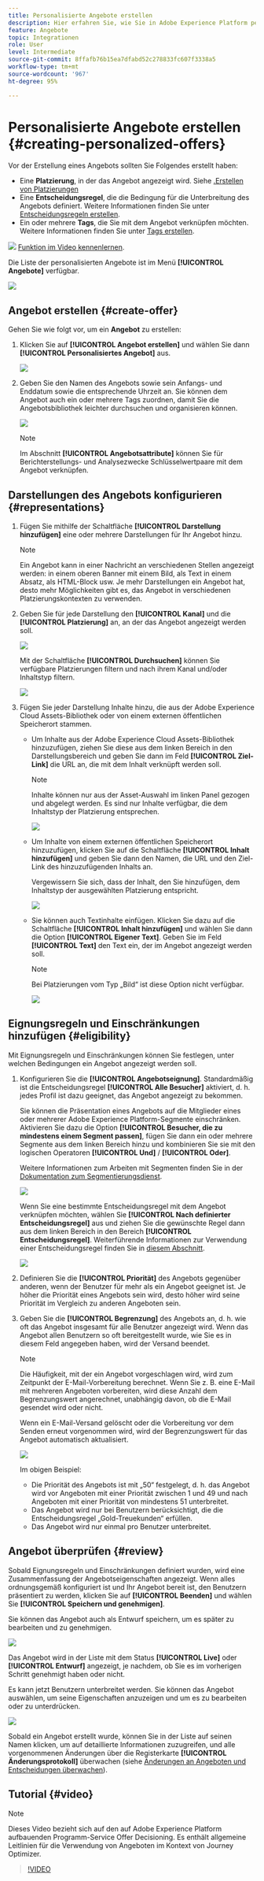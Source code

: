 ```yaml
---
title: Personalisierte Angebote erstellen
description: Hier erfahren Sie, wie Sie in Adobe Experience Platform personalisierte Angebote erstellen.
feature: Angebote
topic: Integrationen
role: User
level: Intermediate
source-git-commit: 8ffafb76b15ea7dfabd52c278833fc607f3338a5
workflow-type: tm+mt
source-wordcount: '967'
ht-degree: 95%

---
```


# Personalisierte Angebote erstellen {#creating-personalized-offers}

Vor der Erstellung eines Angebots sollten Sie Folgendes erstellt haben:

* Eine **Platzierung**, in der das Angebot angezeigt wird. Siehe [.Erstellen von Platzierungen](../offer-library/creating-placements.md)
* Eine **Entscheidungsregel**, die die Bedingung für die Unterbreitung des Angebots definiert. Weitere Informationen finden Sie unter [Entscheidungsregeln erstellen](../offer-library/creating-decision-rules.md).
* Ein oder mehrere **Tags**, die Sie mit dem Angebot verknüpfen möchten. Weitere Informationen finden Sie unter [Tags erstellen](../offer-library/creating-tags.md).

![](../../assets/do-not-localize/how-to-video.png) [Funktion im Video kennenlernen](#video).

Die Liste der personalisierten Angebote ist im Menü **[!UICONTROL Angebote]** verfügbar.

![](../../assets/offers_list.png)

## Angebot erstellen {#create-offer}

Gehen Sie wie folgt vor, um ein **Angebot** zu erstellen:

1. Klicken Sie auf **[!UICONTROL Angebot erstellen]** und wählen Sie dann **[!UICONTROL Personalisiertes Angebot]** aus.

   ![](../../assets/create_offer.png)

1. Geben Sie den Namen des Angebots sowie sein Anfangs- und Enddatum sowie die entsprechende Uhrzeit an. Sie können dem Angebot auch ein oder mehrere Tags zuordnen, damit Sie die Angebotsbibliothek leichter durchsuchen und organisieren können.

   ![](../../assets/offer_details.png)

   >[!NOTE]
   >
   >Im Abschnitt **[!UICONTROL Angebotsattribute]** können Sie für Berichterstellungs- und Analysezwecke Schlüsselwertpaare mit dem Angebot verknüpfen.

## Darstellungen des Angebots konfigurieren {#representations}

1. Fügen Sie mithilfe der Schaltfläche **[!UICONTROL Darstellung hinzufügen]** eine oder mehrere Darstellungen für Ihr Angebot hinzu.

   >[!NOTE]
   >
   >Ein Angebot kann in einer Nachricht an verschiedenen Stellen angezeigt werden: in einem oberen Banner mit einem Bild, als Text in einem Absatz, als HTML-Block usw. Je mehr Darstellungen ein Angebot hat, desto mehr Möglichkeiten gibt es, das Angebot in verschiedenen Platzierungskontexten zu verwenden.

1. Geben Sie für jede Darstellung den **[!UICONTROL Kanal]** und die **[!UICONTROL Platzierung]** an, an der das Angebot angezeigt werden soll.

   ![](../../assets/channel-placement.png)

   Mit der Schaltfläche **[!UICONTROL Durchsuchen]** können Sie verfügbare Platzierungen filtern und nach ihrem Kanal und/oder Inhaltstyp filtern.

   ![](../../assets/browse-placements.png)

1. Fügen Sie jeder Darstellung Inhalte hinzu, die aus der Adobe Experience Cloud Assets-Bibliothek oder von einem externen öffentlichen Speicherort stammen. 

   * Um Inhalte aus der Adobe Experience Cloud Assets-Bibliothek hinzuzufügen, ziehen Sie diese aus dem linken Bereich in den Darstellungsbereich und geben Sie dann im Feld **[!UICONTROL Ziel-Link]** die URL an, die mit dem Inhalt verknüpft werden soll.

      >[!NOTE]
      >
      >Inhalte können nur aus der Asset-Auswahl im linken Panel gezogen und abgelegt werden. Es sind nur Inhalte verfügbar, die dem Inhaltstyp der Platzierung entsprechen.

      ![](../../assets/offer_drag_content.png)

   * Um Inhalte von einem externen öffentlichen Speicherort hinzuzufügen, klicken Sie auf die Schaltfläche **[!UICONTROL Inhalt hinzufügen]** und geben Sie dann den Namen, die URL und den Ziel-Link des hinzuzufügenden Inhalts an.

      Vergewissern Sie sich, dass der Inhalt, den Sie hinzufügen, dem Inhaltstyp der ausgewählten Platzierung entspricht.

      ![](../../assets/offer_add_content.png)

   * Sie können auch Textinhalte einfügen. Klicken Sie dazu auf die Schaltfläche **[!UICONTROL Inhalt hinzufügen]** und wählen Sie dann die Option **[!UICONTROL Eigener Text]**. Geben Sie im Feld **[!UICONTROL Text]** den Text ein, der im Angebot angezeigt werden soll.

      >[!NOTE]
      >
      >Bei Platzierungen vom Typ „Bild“ ist diese Option nicht verfügbar.

      ![](../../assets/offer_text_content.png)

## Eignungsregeln und Einschränkungen hinzufügen {#eligibility}

Mit Eignungsregeln und Einschränkungen können Sie festlegen, unter welchen Bedingungen ein Angebot angezeigt werden soll.

1. Konfigurieren Sie die **[!UICONTROL Angebotseignung]**. Standardmäßig ist die Entscheidungsregel **[!UICONTROL Alle Besucher]** aktiviert, d. h. jedes Profil ist dazu geeignet, das Angebot angezeigt zu bekommen.

   Sie können die Präsentation eines Angebots auf die Mitglieder eines oder mehrerer Adobe Experience Platform-Segmente einschränken. Aktivieren Sie dazu die Option **[!UICONTROL Besucher, die zu mindestens einem Segment passen]**, fügen Sie dann ein oder mehrere Segmente aus dem linken Bereich hinzu und kombinieren Sie sie mit den logischen Operatoren **[!UICONTROL Und]** / **[!UICONTROL Oder]**.

   Weitere Informationen zum Arbeiten mit Segmenten finden Sie in der [Dokumentation zum Segmentierungsdienst](https://experienceleague.adobe.com/docs/experience-platform/segmentation/home.html?lang=de).

   ![](../../assets/offer-eligibility-segment.png)

   Wenn Sie eine bestimmte Entscheidungsregel mit dem Angebot verknüpfen möchten, wählen Sie **[!UICONTROL Nach definierter Entscheidungsregel]** aus und ziehen Sie die gewünschte Regel dann aus dem linken Bereich in den Bereich **[!UICONTROL Entscheidungsregel]**. Weiterführende Informationen zur Verwendung einer Entscheidungsregel finden Sie in [diesem Abschnitt](../offer-library/creating-decision-rules.md).

   ![](../../assets/offer_rule.png)

1. Definieren Sie die **[!UICONTROL Priorität]** des Angebots gegenüber anderen, wenn der Benutzer für mehr als ein Angebot geeignet ist. Je höher die Priorität eines Angebots sein wird, desto höher wird seine Priorität im Vergleich zu anderen Angeboten sein.

1. Geben Sie die **[!UICONTROL Begrenzung]** des Angebots an, d. h. wie oft das Angebot insgesamt für alle Benutzer angezeigt wird. Wenn das Angebot allen Benutzern so oft bereitgestellt wurde, wie Sie es in diesem Feld angegeben haben, wird der Versand beendet.

   >[!NOTE]
   >
   >Die Häufigkeit, mit der ein Angebot vorgeschlagen wird, wird zum Zeitpunkt der E-Mail-Vorbereitung berechnet. Wenn Sie z. B. eine E-Mail mit mehreren Angeboten vorbereiten, wird diese Anzahl dem Begrenzungswert angerechnet, unabhängig davon, ob die E-Mail gesendet wird oder nicht.
   >
   >Wenn ein E-Mail-Versand gelöscht oder die Vorbereitung vor dem Senden erneut vorgenommen wird, wird der Begrenzungswert für das Angebot automatisch aktualisiert.

   ![](../../assets/offer_capping.png)

   Im obigen Beispiel:

   * Die Priorität des Angebots ist mit „50“ festgelegt, d. h. das Angebot wird vor Angeboten mit einer Priorität zwischen 1 und 49 und nach Angeboten mit einer Priorität von mindestens 51 unterbreitet.
   * Das Angebot wird nur bei Benutzern berücksichtigt, die die Entscheidungsregel „Gold-Treuekunden“ erfüllen.
   * Das Angebot wird nur einmal pro Benutzer unterbreitet.

## Angebot überprüfen {#review}

Sobald Eignungsregeln und Einschränkungen definiert wurden, wird eine Zusammenfassung der Angebotseigenschaften angezeigt. Wenn alles ordnungsgemäß konfiguriert ist und Ihr Angebot bereit ist, den Benutzern präsentiert zu werden, klicken Sie auf **[!UICONTROL Beenden]** und wählen Sie **[!UICONTROL Speichern und genehmigen]**.

Sie können das Angebot auch als Entwurf speichern, um es später zu bearbeiten und zu genehmigen.

![](../../assets/offer_review.png)

Das Angebot wird in der Liste mit dem Status **[!UICONTROL Live]** oder **[!UICONTROL Entwurf]** angezeigt, je nachdem, ob Sie es im vorherigen Schritt genehmigt haben oder nicht.

Es kann jetzt Benutzern unterbreitet werden. Sie können das Angebot auswählen, um seine Eigenschaften anzuzeigen und um es zu bearbeiten oder zu unterdrücken.

![](../../assets/offer_created.png)

Sobald ein Angebot erstellt wurde, können Sie in der Liste auf seinen Namen klicken, um auf detaillierte Informationen zuzugreifen, und alle vorgenommenen Änderungen über die Registerkarte **[!UICONTROL Änderungsprotokoll]** überwachen (siehe [Änderungen an Angeboten und Entscheidungen überwachen](../get-started/user-interface.md#monitoring-changes)).

## Tutorial {#video}

>[!NOTE]
>
>Dieses Video bezieht sich auf den auf Adobe Experience Platform aufbauenden Programm-Service Offer Decisioning. Es enthält allgemeine Leitlinien für die Verwendung von Angeboten im Kontext von Journey Optimizer.

>[!VIDEO](https://video.tv.adobe.com/v/329375?quality=12)
